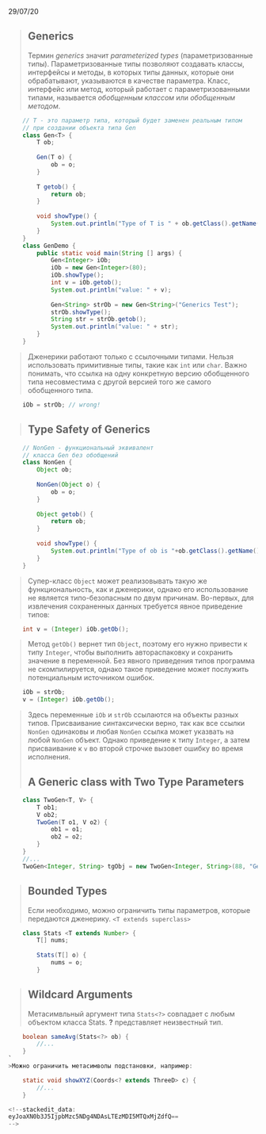 29/07/20
>## Generics
>Термин *generics* значит *parameterized types* (параметризованные типы). Параметризованные типы позволяют создавать классы, интерфейсы и методы, в которых типы данных, которые они обрабатывают, указываются в качестве параметра. Класс, интерфейс или метод, который работает с параметризованными типами, называется *обобщенным классом* или *обобщенным методом*.
```java
	// T - это параметр типа, который будет заменен реальным типом
	// при создании объекта типа Gen
    class Gen<T> {
    	T ob;
    	
    	Gen(T o) {
    		ob = o;
    	}
    	
    	T getob() {
    		return ob;
    	}
    	
    	void showType() {
    		System.out.println("Type of T is " + ob.getClass().getName());
    	}
    }
    class GenDemo {
	    public static void main(String [] args) {
		    Gen<Integer> iOb;
		    iOb = new Gen<Integer>(80);
		    iOb.showType();
		    int v = iOb.getob();
		    System.out.println("value: " + v);
		    
		    Gen<String> strOb = new Gen<String>("Generics Test");
		    strOb.showType();
			String str = strOb.getob();
		    System.out.println("value: " + str);
		}
	}
```
> Дженерики работают только с ссылочными типами. Нельзя использовать примитивные типы, такие как `int` или `char`. 
>Важно понимать, что ссылка на одну конкретную версию обобщенного типа несовместима с другой версией того же самого обобщенного типа. 
```java
    iOb = strOb; // wrong!
```
    
>## Type Safety of Generics
```java
	// NonGen - функциональный эквивалент
	// класса Gen без обобщений
    class NonGen {
    	Object ob;
    	
    	NonGen(Object o) {
    		ob = o;
    	}
    	
    	Object getob() {
    		return ob;
    	}
    	
    	void showType() {
    		System.out.println("Type of ob is "+ob.getClass().getName());
    	}
    }
```
>Супер-класс `Object` может реализовывать такую же функциональность, как и дженерики, однако его использование не является типо-безопасным по двум причинам.
>Во-первых, для извлечения сохраненных данных требуется явное приведение типов:
```java
    int v = (Integer) iOb.getOb();
```
>Метод `getOb()` вернет тип `Object`, поэтому его нужно привести к типу `Integer`, чтобы выполнить автораспаковку и сохранить значение в переменной. Без явного приведения типов программа не скомпилируется, однако такое приведение может послужить потенциальным источником ошибок.
```java
    iOb = strOb;
    v = (Integer) iOb.getOb();
```
>Здесь переменные `iOb` и `strOb` ссылаются на объекты разных типов. Присваивание синтаксически верно, так как все ссылки `NonGen` одинаковы и любая `NonGen` ссылка может указвать на любой `NonGen` объект. Однако приведение к типу `Integer`, а затем присваивание к `v` во второй строчке вызовет ошибку во время исполнения.
>## A Generic class with Two Type Parameters
```java
    class TwoGen<T, V> {
    	T ob1;
    	V ob2;
    	TwoGen(T o1, V o2) {
    		ob1 = o1;
    		ob2 = o2;
    	}
    }
    //...
    TwoGen<Integer, String> tgObj = new TwoGen<Integer, String>(88, "Generics");
```
>## Bounded Types
>Если необходимо, можно ограничить типы параметров, которые передаются дженерику.
>`<T extends superclass>`
```java
    class Stats <T extends Number> {
    	T[] nums;
    	
    	Stats(T[] o) {
    		nums = o;
    	}
```
>## Wildcard Arguments
>Метасимвльный аргумент типа `Stats<?>` совпадает с любым объектом класса Stats. **?** представляет неизвестный тип.
```java
    boolean sameAvg(Stats<?> ob) {
    	//...
    }
`
>Можно ограничить метасимволы подстановки, например:

    static void showXYZ(Coords<? extends ThreeD> c) {
    	//...
    }

<!--stackedit_data:
eyJoaXN0b3J5IjpbMzc5NDg4NDAsLTEzMDI5MTQxMjZdfQ==
-->
